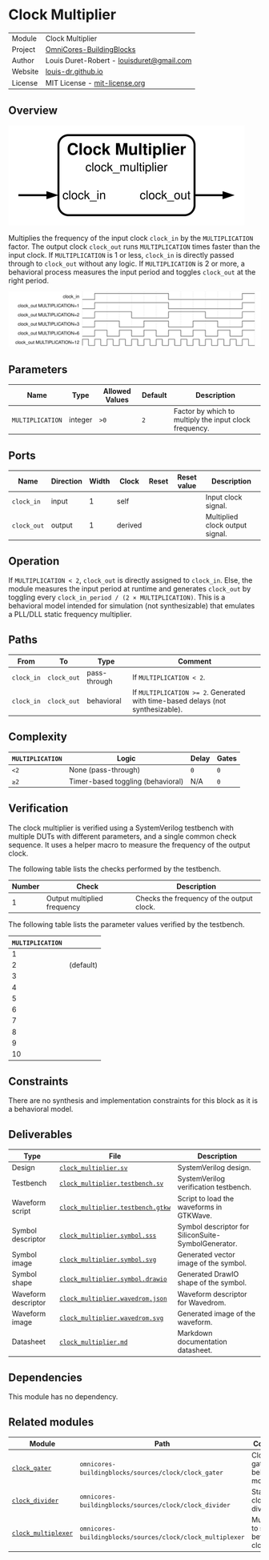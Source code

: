 # Clock Multiplier

|         |                                                                                  |
| ------- | -------------------------------------------------------------------------------- |
| Module  | Clock Multiplier                                                                 |
| Project | [OmniCores-BuildingBlocks](https://github.com/Louis-DR/OmniCores-BuildingBlocks) |
| Author  | Louis Duret-Robert - [louisduret@gmail.com](mailto:louisduret@gmail.com)         |
| Website | [louis-dr.github.io](https://louis-dr.github.io)                                 |
| License | MIT License - [mit-license.org](https://mit-license.org)                         |

## Overview

![clock_multiplier](clock_multiplier.symbol.svg)

Multiplies the frequency of the input clock `clock_in` by the `MULTIPLICATION` factor. The output clock `clock_out` runs `MULTIPLICATION` times faster than the input clock. If `MULTIPLICATION` is 1 or less, `clock_in` is directly passed through to `clock_out` without any logic. If `MULTIPLICATION` is 2 or more, a behavioral process measures the input period and toggles `clock_out` at the right period.

![clock_multiplier](clock_multiplier.wavedrom.svg)

## Parameters

| Name             | Type    | Allowed Values | Default | Description                                            |
| ---------------- | ------- | -------------- | ------- | ------------------------------------------------------ |
| `MULTIPLICATION` | integer | `>0`           | `2`     | Factor by which to multiply the input clock frequency. |

## Ports

| Name        | Direction | Width | Clock   | Reset | Reset value | Description                     |
| ----------- | --------- | ----- | ------- | ----- | ----------- | ------------------------------- |
| `clock_in`  | input     | 1     | self    |       |             | Input clock signal.             |
| `clock_out` | output    | 1     | derived |       |             | Multiplied clock output signal. |

## Operation

If `MULTIPLICATION < 2`, `clock_out` is directly assigned to `clock_in`. Else, the module measures the input period at runtime and generates `clock_out` by toggling every `clock_in_period / (2 × MULTIPLICATION)`. This is a behavioral model intended for simulation (not synthesizable) that emulates a PLL/DLL static frequency multiplier.

## Paths

| From       | To          | Type         | Comment                                                                         |
| ---------- | ----------- | ------------ | ------------------------------------------------------------------------------- |
| `clock_in` | `clock_out` | pass-through | If `MULTIPLICATION < 2`.                                                        |
| `clock_in` | `clock_out` | behavioral   | If `MULTIPLICATION >= 2`. Generated with time-based delays (not synthesizable). |

## Complexity

| `MULTIPLICATION` | Logic                             | Delay | Gates |
| ---------------- | --------------------------------- | ----- | ----- |
| `<2`             | None (pass-through)               | `0`   | `0`   |
| `≥2`             | Timer-based toggling (behavioral) | N/A   | `0`   |

## Verification

The clock multiplier is verified using a SystemVerilog testbench with multiple DUTs with different parameters, and a single common check sequence. It uses a helper macro to measure the frequency of the output clock.

The following table lists the checks performed by the testbench.

| Number | Check                       | Description                               |
| ------ | --------------------------- | ----------------------------------------- |
| 1      | Output multiplied frequency | Checks the frequency of the output clock. |

The following table lists the parameter values verified by the testbench.

| `MULTIPLICATION` |           |
| ---------------- | --------- |
| 1                |           |
| 2                | (default) |
| 3                |           |
| 4                |           |
| 5                |           |
| 6                |           |
| 7                |           |
| 8                |           |
| 9                |           |
| 10               |           |

## Constraints

There are no synthesis and implementation constraints for this block as it is a behavioral model.

## Deliverables

| Type                | File                                                                 | Description                                         |
| ------------------- | -------------------------------------------------------------------- | --------------------------------------------------- |
| Design              | [`clock_multiplier.sv`](clock_multiplier.sv)                         | SystemVerilog design.                               |
| Testbench           | [`clock_multiplier.testbench.sv`](clock_multiplier.testbench.sv)     | SystemVerilog verification testbench.               |
| Waveform script     | [`clock_multiplier.testbench.gtkw`](clock_multiplier.testbench.gtkw) | Script to load the waveforms in GTKWave.            |
| Symbol descriptor   | [`clock_multiplier.symbol.sss`](clock_multiplier.symbol.sss)         | Symbol descriptor for SiliconSuite-SymbolGenerator. |
| Symbol image        | [`clock_multiplier.symbol.svg`](clock_multiplier.symbol.svg)         | Generated vector image of the symbol.               |
| Symbol shape        | [`clock_multiplier.symbol.drawio`](clock_multiplier.symbol.drawio)   | Generated DrawIO shape of the symbol.               |
| Waveform descriptor | [`clock_multiplier.wavedrom.json`](clock_multiplier.wavedrom.json)   | Waveform descriptor for Wavedrom.                   |
| Waveform image      | [`clock_multiplier.wavedrom.svg`](clock_multiplier.wavedrom.svg)     | Generated image of the waveform.                    |
| Datasheet           | [`clock_multiplier.md`](clock_multiplier.md)                         | Markdown documentation datasheet.                   |

## Dependencies

This module has no dependency.

## Related modules

| Module                                                           | Path                                                       | Comment                               |
| ---------------------------------------------------------------- | ---------------------------------------------------------- | ------------------------------------- |
| [`clock_gater`](../clock_gater/clock_gater.md)                   | `omnicores-buildingblocks/sources/clock/clock_gater`       | Clock gater behavioral model.         |
| [`clock_divider`](../clock_divider/clock_divider.md)             | `omnicores-buildingblocks/sources/clock/clock_divider`     | Static clock divider.                 |
| [`clock_multiplexer`](../clock_multiplexer/clock_multiplexer.md) | `omnicores-buildingblocks/sources/clock/clock_multiplexer` | Multiplexer to select between clocks. |
